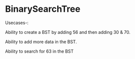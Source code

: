 # BinarySearchTree

Usecases-:

Ability to create a BST by adding 56 and then adding 30 & 70.

Ability to add more data in the BST.

Ability to search for 63 in the BST
